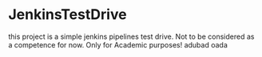 # JenkinsTestDrive
this project is a simple jenkins pipelines test drive. Not to be considered as a competence for now.
Only for Academic purposes!
adubad
oada
